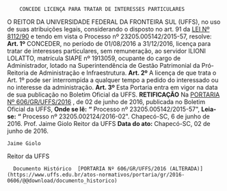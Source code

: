         CONCEDE LICENÇA PARA TRATAR DE INTERESSES PARTICULARES  

 O REITOR DA UNIVERSIDADE FEDERAL DA FRONTEIRA SUL (UFFS), no uso de suas atribuições legais, considerando o disposto no art. 91 da [LEI Nº 8112/90](http://www.planalto.gov.br/ccivil_03/leis/l8112cons.htm)  e tendo em vista o Processo nº 23205.005142/2015-57, resolve:   **Art. 1º** CONCEDER, no período de 01/08/2016 a 31/12/2016, licença para tratar de interesses particulares, sem remuneração, ao servidor ILIONI LOLATTO, matrícula SIAPE nº 1913059, ocupante do cargo de Administrador, lotado na Superintendência de Gestão Patrimonial da Pró-Reitoria de Administração e Infraestrutura.   **Art. 2º** A licença de que trata o Art. 1º pode ser interrompida a qualquer tempo a pedido do interessado ou no interesse da administração.   **Art. 3º** Esta Portaria entra em vigor na data de sua publicação no Boletim Oficial da UFFS.   **RETIFICAÇÃO**    Na [PORTARIA Nº 606/GR/UFFS/2016](https://www.uffs.edu.br/atos-normativos/portaria/gr/2016-0606)  , de 02 de junho de 2016, publicada no Boletim Oficial da UFFS,   **Onde se lê:**  **“** Processo nº 23205.005142/2015-57",   **Leia-se:**  **“** Processo nº 23205.002124/2016-02".   Chapecó-SC, 6 de junho de 2016.   Prof. Jaime Giolo Reitor da UFFS    **Data do ato:** Chapecó-SC, 02 de junho de 2016.   
 

    Jaime Giolo   
 Reitor da UFFS 

      Documento Histórico  [PORTARIA Nº 606/GR/UFFS/2016 (ALTERADA)](https://www.uffs.edu.br/atos-normativos/portaria/gr/2016-0606/@@download/documento_historico)     
      